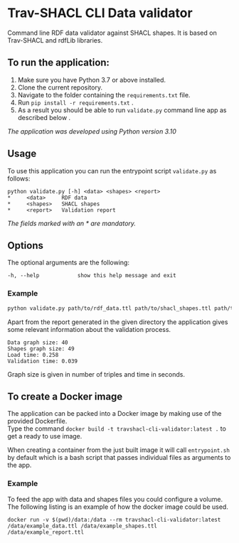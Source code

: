 # Trav-SHACL CLI Data validator
Command line RDF data validator against SHACL shapes. It is based on Trav-SHACL and rdfLib libraries.

## To run the application:
1. Make sure you have Python 3.7 or above installed.
2. Clone the current repository.
3. Navigate to the folder containing the `requirements.txt` file.
4. Run `pip install -r requirements.txt` .
5. As a result you should be able to run `validate.py` command line app as described below .

_The application was developed using Python version 3.10_


## Usage
To use this application you can run the entrypoint script `validate.py` as follows: 

    python validate.py [-h] <data> <shapes> <report>
    *     <data>     RDF data
    *     <shapes>   SHACL shapes
    *     <report>   Validation report
_The fields marked with an \* are mandatory._
## Options
The optional arguments are the following:

    -h, --help            show this help message and exit


### Example
```bash
python validate.py path/to/rdf_data.ttl path/to/shacl_shapes.ttl path/to/save/report_folder
```
Apart from the report generated in the given directory the application gives some relevant information about the validation process.
```
Data graph size: 40
Shapes graph size: 49
Load time: 0.258
Validation time: 0.039
```
Graph size is given in number of triples and time in seconds.

## To create a Docker image
The application can be packed into a Docker image by making use of the provided Dockerfile. \
Type the command `docker build -t travshacl-cli-validator:latest .` to get a ready to use image.

When creating a container from the just built image it will call `entrypoint.sh` by default which is a bash script that passes individual files as arguments to the app. 


### Example
To feed the app with data and shapes files you could configure a volume. The following listing is an example of how the docker image could be used. 
```docker
docker run -v $(pwd)/data:/data --rm travshacl-cli-validator:latest /data/example_data.ttl /data/example_shapes.ttl /data/example_report.ttl
``` 